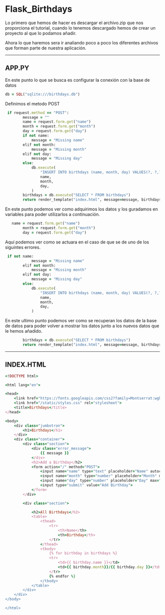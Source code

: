 # Flask_Birthdays


Lo primero que hemos de hacer es descargar el archivo.zip que nos proporciona el tutorial, cuando lo tenemos descargado hemos de crear un proyecto al que lo podamos añadir.

Ahora lo que haremos sera ir analiando poco a poco los diferentes archivos que forman parte de nuestra aplicación.

-------
## APP.PY

En este punto lo que se busca es configurar la conexión con la base de datos
``` ruby
db = SQL("sqlite:///birthdays.db")
```
Definimos el metodo POST
``` ruby
 if request.method == "POST":
        message = ""
        name = request.form.get("name")
        month = request.form.get("month")
        day = request.form.get("day")
        if not name:
            message = "Missing name"
        elif not month:
            message = "Missing month"
        elif not day:
            message = "Missing day"
        else:
            db.execute(
                "INSERT INTO birthdays (name, month, day) VALUES(?, ?,?)",
                name,
                month,
                day,
            )
        birthdays = db.execute("SELECT * FROM birthdays")
        return render_template("index.html", message=message, birthdays=birthdays)
```
En este punto podemos ver como adquirimos los datos y los guradamos en variables para poder utilizarlos a continuación.
``` ruby
   name = request.form.get("name")
        month = request.form.get("month")
        day = request.form.get("day")
```

Aquí podemos ver como se actuara en el caso de que se de uno de los siguintes errores.
``` ruby
 if not name:
            message = "Missing name"
        elif not month:
            message = "Missing month"
        elif not day:
            message = "Missing day"
        else:
            db.execute(
                "INSERT INTO birthdays (name, month, day) VALUES(?, ?,?)",
                name,
                month,
                day,
            )
```

En este ultimo punto podemos ver como se recuperan los datos de la base de datos para poder volver a mostrar los datos junto a los nuevos datos que le hemos añadido.
``` ruby
        birthdays = db.execute("SELECT * FROM birthdays")
        return render_template("index.html", message=message, birthdays=birthdays)
```
-------
## INDEX.HTML
``` ruby
<!DOCTYPE html>

<html lang="en">

<head>
    <link href="https://fonts.googleapis.com/css2?family=Montserrat:wght@500display=swap" rel="stylesheet">
    <link href="/static/styles.css" rel="stylesheet">
    <title>Birthdays</title>
</head>

<body>
    <div class="jumbotron">
        <h1>Birthdays</h1>
    </div>
    <div class="container">
        <div class="section">
            <div class="error_message">
                {{ message }}
            </div>
            <h2>Add a Birthday</h2>
            <form action="/" method="POST">
                <input name="name" type="text" placeholder="Name" autocomplete="off" autofocus>
                <input name="month" type="number" placeholder="Month" max="12" min="1" autocomplete="off" autofocus>
                <input name="day" type="number" placeholder="Day" max="31" min="1" autocomplete="off" autofocus>
                <input type="submit" value="Add Birthday">
            </form>
        </div>

        <div class="section">

            <h2>All Birthdays</h2>
            <table>
                <thead>
                    <tr>
                        <th>Name</th>
                        <th>Birthday</th>
                    </tr>
                </thead>
                <tbody>
                    {% for birthday in birthdays %}
                    <tr>
                        <td>{{ birthday.name }}</td>
                        <td>{{ birthday.month}}/{{ birthday.day }}</td>
                    </tr>
                    {% endfor %}
                </tbody>
            </table>
        </div>
    </div>
</body>

</html>
```

